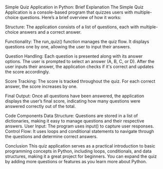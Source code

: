 Simple Quiz Application in Python: Brief Explanation
The Simple Quiz Application is a console-based program that quizzes users with multiple-choice questions. Here’s a brief overview of how it works:

Structure:
The application consists of a list of questions, each with multiple-choice answers and a correct answer.

Functionality:
The run_quiz() function manages the quiz flow. It displays questions one by one, allowing the user to input their answers.

Question Handling:
Each question is presented along with its answer options. The user is prompted to select an answer (A, B, C, or D).
After the user inputs their answer, the application checks if it's correct and updates the score accordingly.

Score Tracking:
The score is tracked throughout the quiz. For each correct answer, the score increases by one.

Final Output:
Once all questions have been answered, the application displays the user’s final score, indicating how many questions were answered correctly out of the total.

Code Components
Data Structure: Questions are stored in a list of dictionaries, making it easy to manage questions and their respective answers.
User Input: The program uses input() to capture user responses.
Control Flow: It uses loops and conditional statements to navigate through the questions and determine correct answers.

Conclusion
This quiz application serves as a practical introduction to basic programming concepts in Python, including loops, conditionals, and data structures, making it a great project for beginners. You can expand the quiz by adding more questions or features as you learn more about Python.
